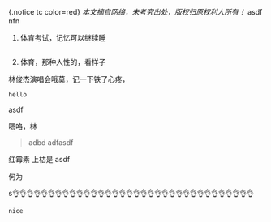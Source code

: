 {.notice tc color=red}
*本文摘自网络，未考究出处，版权归原权利人所有！*
asdf
nfn

1. 体育考试，记忆可以继续睡


```

```

2. 体育，那种人性的，看样子

林俊杰演唱会哦莫，记一下铁了心疼，

```world
hello
```
asdf

嗯咯，林

> adbd
> adfasdf



红霉素
上枯是
asdf


何为

s👌👌👌👌👌👌👌👌👌👌👌👌👌👌👌👌👌👌👌👌👌👌👌👌👌👌👌👌👌👌👌👌👌👌

```js
nice
```
